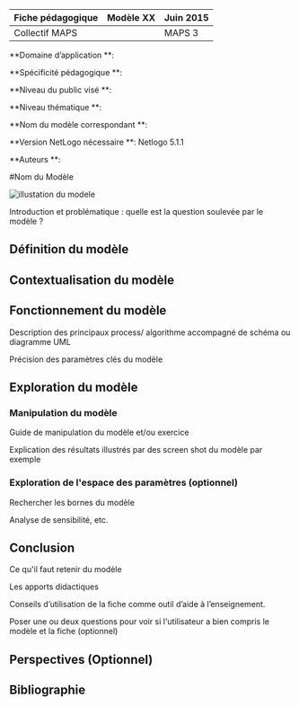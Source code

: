 Fiche pédagogique | Modèle XX | Juin 2015
------|-------|--------
Collectif MAPS||MAPS 3

**Domaine d’application **: 

**Spécificité pédagogique **:

**Niveau du public visé **:

**Niveau thématique **:

**Nom du modèle correspondant **:

**Version NetLogo nécessaire **: Netlogo 5.1.1

**Auteurs **: 

#Nom du Modèle


![illustation du modele](http://ljdchost.com/SLOq7gX.gif "Optional title")

Introduction et problématique : quelle est la question soulevée par le modèle ?

## Définition du modèle
## Contextualisation du modèle
## Fonctionnement du modèle
Description des principaux process/  algorithme accompagné de schéma ou diagramme UML

Précision des paramètres clés du modèle

## Exploration du modèle
### Manipulation du modèle
Guide de manipulation du modèle et/ou exercice

Explication des résultats illustrés par des screen shot du modèle par exemple

### Exploration de l'espace des paramètres (optionnel)
Rechercher les bornes du modèle

Analyse de sensibilité, etc.
## Conclusion
Ce qu'il faut retenir du modèle

Les apports didactiques

Conseils d’utilisation de la fiche comme outil d’aide à l’enseignement.

Poser une ou deux questions pour voir si l'utilisateur a bien compris le modèle et la fiche (optionnel)

## Perspectives (Optionnel)
## Bibliographie